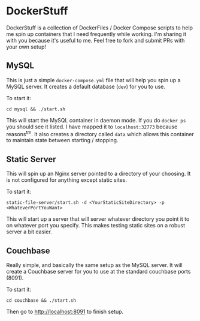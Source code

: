 # DockerStuff

DockerStuff is a collection of DockerFiles / Docker Compose scripts to help me
spin up containers that I need frequently while working. I'm sharing it with
you because it's useful to me. Feel free to fork and submit PRs with your own
setup!

## MySQL

This is just a simple `docker-compose.yml` file that will help you spin up
a MySQL server. It creates a default database (`dev`) for you to use.

To start it:
```
cd mysql && ./start.sh
```

This will start the MySQL container in daemon mode. If you do `docker ps` you
should see it listed. I have mapped it to `localhost:32773` because
reasons<sup>tm</sup>. It also creates a directory called `data` which allows
this container to maintain state between starting / stopping.

## Static Server

This will spin up an Nginx server pointed to a directory of your choosing. It
is not configured for anything except static sites.

To start it:
```
static-file-server/start.sh -d <YourStaticSiteDirectory> -p <WhateverPortYouWant>
```

This will start up a server that will server whatever directory you point it to
on whatever port you specify. This makes testing static sites on a robust
server a bit easier.

## Couchbase

Really simple, and basically the same setup as the MySQL server. It will create
a Couchbase server for you to use at the standard couchbase ports (8091).

To start it:
```
cd couchbase && ./start.sh
```

Then go to [http://localhost:8091](http://localhost:8091) to finish setup.